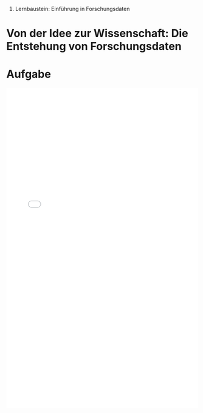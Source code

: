 1. Lernbaustein: Einführung in Forschungsdaten

# Von der Idee zur Wissenschaft: Die Entstehung von Forschungsdaten

# Aufgabe

<iframe src="CY_FAIR-Prinzipien/index.html" width="100%" height="840" frameborder="0" allowfullscreen="allowfullscreen" title="H5P"></iframe>
